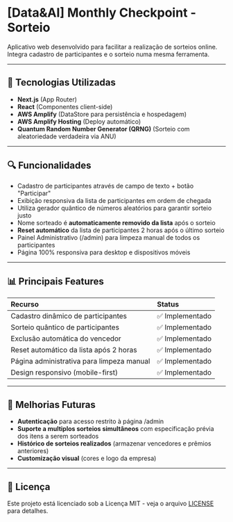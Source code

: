 # [Data&AI] Monthly Checkpoint - Sorteio

Aplicativo web desenvolvido para facilitar a realização de sorteios online. Integra cadastro de participantes e o sorteio numa mesma ferramenta.

---

## 🔧 Tecnologias Utilizadas

- **Next.js** (App Router)
- **React** (Componentes client-side)
- **AWS Amplify** (DataStore para persistência e hospedagem)
- **AWS Amplify Hosting** (Deploy automático)
- **Quantum Random Number Generator (QRNG)** (Sorteio com aleatoriedade verdadeira via ANU)

---

## 🔍 Funcionalidades

- Cadastro de participantes através de campo de texto + botão "Participar"
- Exibição responsiva da lista de participantes em ordem de chegada
- Utiliza gerador quântico de números aleatórios para garantir sorteio justo
- Nome sorteado é **automaticamente removido da lista** após o sorteio
- **Reset automático** da lista de participantes 2 horas após o último sorteio
- Painel Administrativo (/admin) para limpeza manual de todos os participantes
- Página 100% responsiva para desktop e dispositivos móveis

---

## 📊 Principais Features

| Recurso | Status |
|:---|:---|
| Cadastro dinâmico de participantes | ✅ Implementado |
| Sorteio quântico de participantes | ✅ Implementado |
| Exclusão automática do vencedor | ✅ Implementado |
| Reset automático da lista após 2 horas | ✅ Implementado |
| Página administrativa para limpeza manual | ✅ Implementado |
| Design responsivo (mobile-first) | ✅ Implementado |

---

## 🚀 Melhorias Futuras

- **Autenticação** para acesso restrito à página /admin
- **Suporte a multiplos sorteios simultâneos** com especificação prévia dos itens a serem sorteados
- **Histórico de sorteios realizados** (armazenar vencedores e prêmios anteriores)
- **Customização visual** (cores e logo da empresa)

---

## 💼 Licença

Este projeto está licenciado sob a Licença MIT - veja o arquivo [LICENSE](LICENSE) para detalhes.
